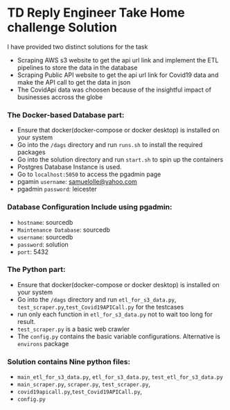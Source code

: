 # TD Reply Engineer Take Home challenge Solution

I have provided two distinct solutions for the task
- Scraping AWS s3 website to get the api url link and implement the ETL pipelines to store the data in the database
- Scraping Public API website to get the api url link for Covid19 data and make the API call to get the data in json
- The CovidApi data was choosen because of the insightful impact of businesses accross the globe 


### The Docker-based Database part:
- Ensure that docker(docker-compose or docker desktop) is installed on your system
- Go into the `/dags` directory and run `runs.sh` to install the required packages
- Go into the solution directory and run `start.sh` to spin up the containers
- Postgres Database Instance is used.
- Go to `localhost:5050` to access the pgadmin page
- pgamin `username`: samuelolle@yahoo.com
- pgadmin `password`: leicester


### Database Configuration Include using pgadmin:
- `hostname`: sourcedb
- `Maintenance Database`: sourcedb
- `username`: sourcedb
- `password`: solution
- `port`: 5432


### The Python part:
- Ensure that docker(docker-compose or docker desktop) is installed on your system
- Go into the `/dags` directory and run `etl_for_s3_data.py`, `test_scraper.py`,`test_Covid19APICall.py` for the testcases
- run only each function in `etl_for_s3_data.py` not to wait too long for result.
- `test_scraper.py` is a basic web crawler
- The `config.py` contains the basic variable configurations. Alternative is `environs` package


### Solution contains Nine python files:
- `main_etl_for_s3_data.py`,  `etl_for_s3_data.py`, `test_etl_for_s3_data.py`
- `main_scraper.py`, `scraper.py`, `test_scraper.py`, 
- `covid19apicall.py`,`test_Covid19APICall.py`, 
- `config.py`


